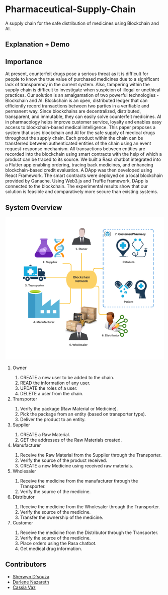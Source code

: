 # Pharmaceutical-Supply-Chain

A supply chain for the safe distribution of medicines using Blockchain and AI.

## Explanation + Demo

## Importance

At present, counterfeit drugs pose a serious threat as it is difficult for people to know the true value of purchased medicines due to a significant lack of transparency in the current system. Also, tampering within the supply chain is difficult to investigate when suspicion of illegal or unethical practices. Our solution is an amalgamation of two powerful technologies - Blockchain and AI. Blockchain is an open, distributed ledger that can efficiently record transactions between two parties in a verifiable and permanent way. Since blockchains are decentralized, distributed, transparent, and immutable, they can easily solve counterfeit medicines. AI in pharmacology helps improve customer service, loyalty and enables easy access to blockchain-based medical intelligence. This paper proposes a system that uses blockchain and AI for the safe supply of medical drugs throughout the supply chain. Each product within the chain can be transferred between authenticated entities of the chain using an event request-response mechanism. All transactions between entities are recorded into the blockchain using smart contracts with the help of which a product can be traced to its source. We built a Rasa chatbot integrated into a Flutter app enabling ordering, tracing back medicines, and enhancing blockchain-based credit evaluation. A DApp was then developed using React Framework. The smart contracts were deployed on a local blockchain provided by Ganache. Using Web3.js and Truffle framework, DApp is connected to the blockchain. The experimental results show that our solution is feasible and comparatively more secure than existing systems.


## System Overview

![System Overview](assets/sys_overview.png)

<ol>
  <li>Owner</li>
  <ol>
    <li>CREATE a new user to be added to the chain.</li>
    <li>READ the information of any user.</li>
    <li>UPDATE the roles of a user.</li>
    <li>DELETE a user from the chain.</li>
  </ol>
  <li>Transporter</li>
  <ol>
    <li>Verify the package (Raw Material or Medicine).</li>
    <li>Pick the package from an entity (based on transporter type).</li>
    <li>Deliver the product to an entity.</li>
  </ol>
  <li>Supplier</li>
  <ol>
    <li>CREATE a Raw Material.</li>
    <li>GET the addresses of the Raw Materials created.</li>
  </ol>
  <li>Manufacturer</li>
  <ol>
    <li>Receive the Raw Material from the Supplier through the Transporter.</li>
    <li>Verify the source of the product received.</li>
    <li>CREATE a new Medicine using received raw materials.</li>
  </ol>
  <li>Wholesaler</li>
  <ol>
    <li>Receive the medicine from the manufacturer through the Transporter.</li>
    <li>Verify the source of the medicine.</li>
  </ol>
  <li>Distributor</li>
  <ol>
    <li>Receive the medicine from the Wholesaler through the Transporter.</li>
    <li>Verify the source of the medicine.</li>
    <li>Transfer the ownership of the medicine.</li>
  </ol>
  <li>Customer</li>
  <ol>
    <li>Receive the medicine from the Distributor through the Transporter.</li>
    <li>Verify the source of the medicine.</li>
    <li>Place orders using the Rasa chatbot.</li>
    <li>Get medical drug information.</li>
  </ol>
</ol>

## Contributors

- <a href="https://github.com/sherwyn11">Sherwyn D'souza</a>
- <a href="https://github.com/Darlene-Naz">Darlene Nazareth</a>
- <a href="https://github.com/CassiaVaz">Cassia Vaz</a>
